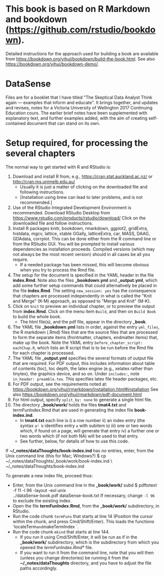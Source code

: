 # This book is based on R Markdown and **bookdown** (https://github.com/rstudio/bookdown). 

Detailed instructions for the approach used for building a book are 
available from https://bookdown.org/yihui/bookdown/build-the-book.html.
See also https://bookdown.org/yihui/bookdown-demo/.

# DataSense
Files are for a booklet that I have titled "The Skeptical Data Analyst
Think again — examples that inform and educate".  It brings together, 
and updates and revises, notes for a Victoria University of Wellington 
2017 Continuing Education cours.  The earlier brief notes have been
supplemented with explanatory text, and further examples added, with 
the aim of creating self-contained document that can stand on its 
own. 

# Setup required, for processing the several chapters

The normal way to get started with R and RStudio is:  
1)  Download and install R from, e.g., https://cran.stat.auckland.ac.nz/
or http://cran.ms.unimelb.edu.au/  
     + Usually it is just a matter of clicking on the downloaded 
     file and following instructions.  
     + [Installation using brew can  lead to later problems, 
     and is not recommended.]  
2) Use of the RStudio Integrated Development Environment is recommended.
Download RStudio Desktop from
 https://www.rstudio.com/products/rstudio/download/
Click on the downloaded file and follow instructions.  
3) Install R packages knitr, bookdown, rmarkdown, ggplot2, gridExtra,
histdata, mgcv, lattice, xtable GGally, latticeExtra, car, MASS, DAAG,
GDAdata, corrplot.  This can be done either from the R command 
line or from the RStudio GUI.  You will be prompted to install 
various dependencies as installation proceeds.  Compiled versions
(which may not always be the most recent version) should in all 
cases be all you require.
    + If a needed package has been missed, this will become obvious
when you try to process the Rmd file. 
4) The setup for the document is specified in the YAML header in
the file **index.Rmd**.  Note also the files **_bookdown.yml**
and **_output.yml**, which add some further setup commands that
could alternatively be placed in the file **index.Rmd**.
The setting `new_session: yes` has the consequence that chapters 
are processed independently in what is called the "Knit and Merge" 
(K-M) approach, as opposed to "Merge and Knit" (M-K).
5) Click on `knit` to preview an individual chapter, or to
preview the output from **index.Rmd**.  Click on the menu
item `Build`, and then on `Build Book` to build the whole book.
    + The html file(s), and the pdf file, appear in the directory **_book**.
6) The YAML file **_bookdown.yml** lists in order, against the 
entry `yml_files`, the R markdown (.Rmd) files that are the 
source files that are processed to form the separate items 
(frontmatter, chapters, endmatter items) that, make up the
book.  Note the YAML entry `before_chapter_script: eachChap.R`,
which lists an R script that is to be run before the Rmd file
for each chapter is processed.
7) The YAML file **_output.yml** specifies the several formats
of output file that are required.  For PDF output, this includes
information about table of contents (toc), toc depth, the latex
engine (e.g., xelatex rather than tinytex), the graphics device,
and so on.  Under `includes:`, note `in_header: preamble.tex`.
This specifies latex file header packages, etc.
8) For PDF output, see the requirements noted at:
https://bookdown.org/yihui/rmarkdown/installation.html#installation
See also
https://bookdown.org/yihui/rmarkdown/pdf-document.html 
9) For html output, specify `split_by: none` to generate a single
html file.
10) The directory **_book/work/** holds the files **tmat4.txt**
and termFunIndex.Rmd that are used in generating the index file
**book-index.ind**.
    + In **tmat4.txt** each line is i) a row number ii) an index
    entry (the syntax `a! b` identifies entry `a` with subitem `b`)
    iii) one or two words which, if found on a page, will generate
    that entry iv) a further one or two words which (if not both NA)
    will be used to that entry.
    + See further, below, for details of how to use this code.
    
If **~/_notes/dataThoughts/book-index.ind** has no entries, enter,
from the Unix command line (this for Mac; Windows?)
$ cp ~/_notes/dataThoughts/_book/work/book-index.ind \ ~/_notes/dataThoughts/book-index.ind

To generate a new index file, proceed thus:

* Enter, from the Unix command line in the **_book/work/** subd
$ pdftotext -f 11 -l 96 -layout -eol unix\
 ../dataSense-book.pdf dataSense-book.txt
If necessary, change `-l 96` to exclude the existing index.
* Open the file **termFunIndex.Rmd**, from the **_book/work/**
subdirectory, in RStudio.
* Run the code chunk `termFuns` that starts at line 14 (Position
the cursor within the chunk, and press Cmd/Shift/Enter).  This
loads the functions 'locateTerm` and `makeTermIndex `.
* Run the code chunk `mkind` that starts at line 144. 
    + If you run it using Cmd/Shift/Enter, it will be run as if
    in the **_book/work/** subdirectory, which is the 
    subdirectory from which you opened the *termFunIndex.Rmd**
    file.
    + If you want to run it from the command line, note that
    you will then (unless you change directories) be running it 
    from the **~/_notes/dataThoughts** directory, and you have 
    to adjust the file paths accordingly.


